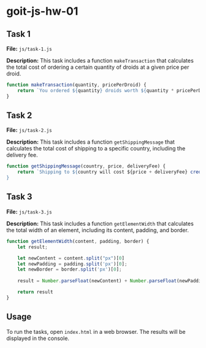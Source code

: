 # goit-js-hw-01



## Task 1

**File:** `js/task-1.js`

**Description:** This task includes a function `makeTransaction` that calculates the total cost of ordering a certain quantity of droids at a given price per droid.

```js
function makeTransaction(quantity, pricePerDroid) {
    return `You ordered ${quantity} droids worth ${quantity * pricePerDroid} credits!`;
}
```

## Task 2

**File:** `js/task-2.js`

**Description:** This task includes a function `getShippingMessage` that calculates the total cost of shipping to a specific country, including the delivery fee.

```js
function getShippingMessage(country, price, deliveryFee) {
    return `Shipping to ${country will cost ${price + deliveryFee} credits`;
}
```

## Task 3

**File:** `js/task-3.js`

**Description:** This task includes a function `getElementWidth` that calculates the total width of an element, including its content, padding, and border.

```js
function getElementWidth(content, padding, border) {
    let result;

    let newContent = content.split("px")[0]
    let newPadding = padding.split('px')[0];
    let newBorder = border.split('px')[0];
    
    result = Number.parseFloat(newContent) + Number.parseFloat(newPadding) * 2 + Number.parseFloat(newBorder) * 2

    return result
}
```

## Usage

To run the tasks, open `index.html` in a web browser. The results will be displayed in the console.
